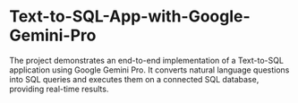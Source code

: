 # Text-to-SQL-App-with-Google-Gemini-Pro
The project demonstrates an end-to-end implementation of a Text-to-SQL application using Google Gemini Pro. It converts natural language questions into SQL queries and executes them on a connected SQL database, providing real-time results.
